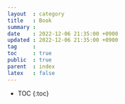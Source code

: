 ```yaml
---
layout  : category
title   : Book
summary : 
date    : 2022-12-06 21:35:00 +0900
updated : 2022-12-06 21:35:00 +0900
tag     : 
toc     : true
public  : true
parent  : index
latex   : false
---
```

* TOC
{:toc}